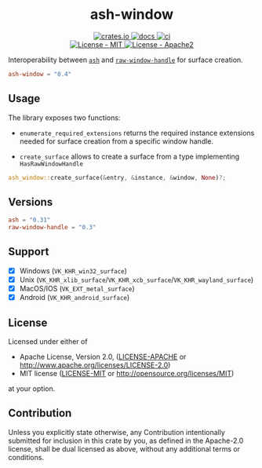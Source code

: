 
<h1 align="center">ash-window</h1>
<p align="center">
    <a href="https://crates.io/crates/ash-window">
      <img src="https://img.shields.io/crates/v/ash-window?style=flat-square" alt = "crates.io">
    </a>
    <a href="https://docs.rs/ash-window">
      <img src="https://docs.rs/ash-window/badge.svg?style=flat-square" alt="docs">
    </a>
    <a href="https://github.com/MaikKlein/ash/actions">
      <img src="https://github.com/MaikKlein/ash/workflows/CI/badge.svg?style=flat" alt="ci">
    </a>
    <br>
    <a href="LICENSE-MIT">
      <img src="https://img.shields.io/badge/license-MIT-green.svg?style=flat-square" alt="License - MIT">
    </a>
    <a href="LICENSE-APACHE">
      <img src="https://img.shields.io/badge/license-APACHE2-green.svg?style=flat-square" alt="License - Apache2">
    </a>
</p>

Interoperability between [`ash`](https://github.com/MaikKlein/ash) and [`raw-window-handle`](https://github.com/rust-windowing/raw-window-handle) for surface creation.

```toml
ash-window = "0.4"
```

## Usage

The library exposes two functions:

- `enumerate_required_extensions` returns the required instance extensions needed for surface creation from a specific window handle.

- `create_surface` allows to create a surface from a type implementing `HasRawWindowHandle`

```rust
ash_window::create_surface(&entry, &instance, &window, None)?;
```

## Versions
```toml
ash = "0.31"
raw-window-handle = "0.3"
```

## Support

- [x] Windows (`VK_KHR_win32_surface`)
- [x] Unix (`VK_KHR_xlib_surface`/`VK_KHR_xcb_surface`/`VK_KHR_wayland_surface`)
- [x] MacOS/IOS (`VK_EXT_metal_surface`)
- [x] Android (`VK_KHR_android_surface`)

## License

Licensed under either of

* Apache License, Version 2.0, ([LICENSE-APACHE](LICENSE-APACHE) or http://www.apache.org/licenses/LICENSE-2.0)
* MIT license ([LICENSE-MIT](LICENSE-MIT) or http://opensource.org/licenses/MIT)

at your option.

## Contribution

Unless you explicitly state otherwise, any Contribution intentionally submitted for inclusion in this crate by you, as defined in the Apache-2.0 license, shall be dual licensed as above, without any additional terms or conditions.
